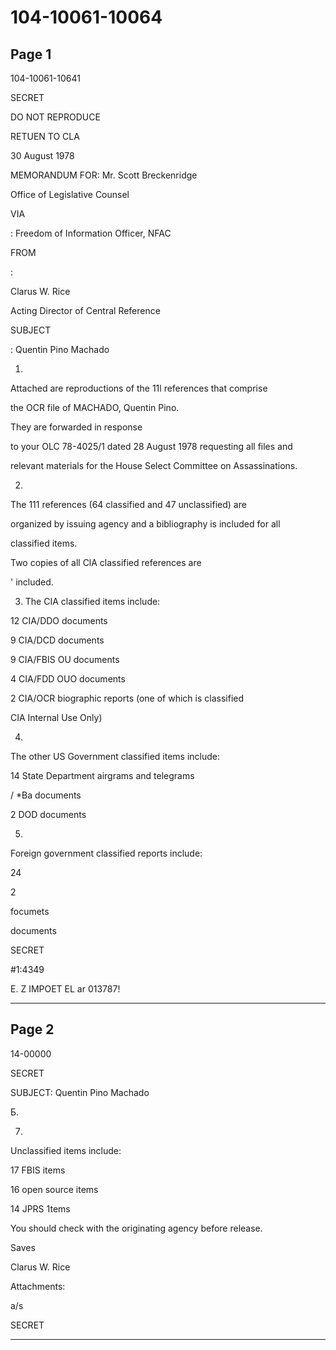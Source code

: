 # 104-10061-10064

## Page 1

104-10061-10641

SECRET

DO NOT REPRODUCE

RETUEN TO CLA

30 August 1978

MEMORANDUM FOR: Mr. Scott Breckenridge

Office of Legislative Counsel

VIA

: Freedom of Information Officer, NFAC

FROM

:

Clarus W. Rice

Acting Director of Central Reference

SUBJECT

: Quentin Pino Machado

1.

Attached are reproductions of the 11l references that comprise

the OCR file of MACHADO, Quentin Pino.

They are forwarded in response

to your OLC 78-4025/1 dated 28 August 1978 requesting all files and

relevant materials for the House Select Committee on Assassinations.

2.

The 111 references (64 classified and 47 unclassified) are

organized by issuing agency and a bibliography is included for all

classified items.

Two copies of all ClA classified references are

' included.

3. The CIA classified items include:

12 CIA/DDO documents

9 CIA/DCD documents

9 CIA/FBIS OU documents

4 CIA/FDD OUO documents

2 CIA/OCR biographic reports (one of which is classified

CIA Internal Use Only)

4.

The other US Government classified items include:

14 State Department airgrams and telegrams

/ *Ba documents

2 DOD documents

5.

Foreign government classified reports include:

24

2

focumets

documents

SECRET

#1:4349

E. Z IMPOET EL ar 013787!

---

## Page 2

14-00000

SECRET

SUBJECT: Quentin Pino Machado

Б.

7.

Unclassified items include:

17 FBIS items

16 open source items

14 JPRS 1tems

You should check with the originating agency before release.

Saves

Clarus W. Rice

Attachments:

a/s

SECRET

---

